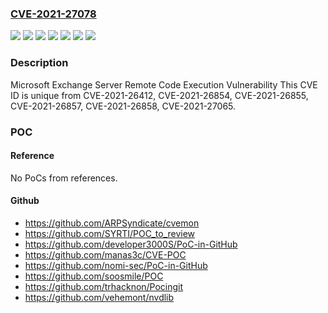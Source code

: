 ### [CVE-2021-27078](https://cve.mitre.org/cgi-bin/cvename.cgi?name=CVE-2021-27078)
![](https://img.shields.io/static/v1?label=Product&message=Microsoft%20Exchange%20Server%202013&color=blue)
![](https://img.shields.io/static/v1?label=Product&message=Microsoft%20Exchange%20Server%202016%20Cumulative%20Update%2018&color=blue)
![](https://img.shields.io/static/v1?label=Product&message=Microsoft%20Exchange%20Server%202016%20Cumulative%20Update%2019&color=blue)
![](https://img.shields.io/static/v1?label=Product&message=Microsoft%20Exchange%20Server%202019%20Cumulative%20Update%207&color=blue)
![](https://img.shields.io/static/v1?label=Product&message=Microsoft%20Exchange%20Server%202019%20Cumulative%20Update%208&color=blue)
![](https://img.shields.io/static/v1?label=Version&message=n%2Fa&color=blue)
![](https://img.shields.io/static/v1?label=Vulnerability&message=Remote%20Code%20Execution&color=brighgreen)

### Description

Microsoft Exchange Server Remote Code Execution Vulnerability This CVE ID is unique from CVE-2021-26412, CVE-2021-26854, CVE-2021-26855, CVE-2021-26857, CVE-2021-26858, CVE-2021-27065.

### POC

#### Reference
No PoCs from references.

#### Github
- https://github.com/ARPSyndicate/cvemon
- https://github.com/SYRTI/POC_to_review
- https://github.com/developer3000S/PoC-in-GitHub
- https://github.com/manas3c/CVE-POC
- https://github.com/nomi-sec/PoC-in-GitHub
- https://github.com/soosmile/POC
- https://github.com/trhacknon/Pocingit
- https://github.com/vehemont/nvdlib


